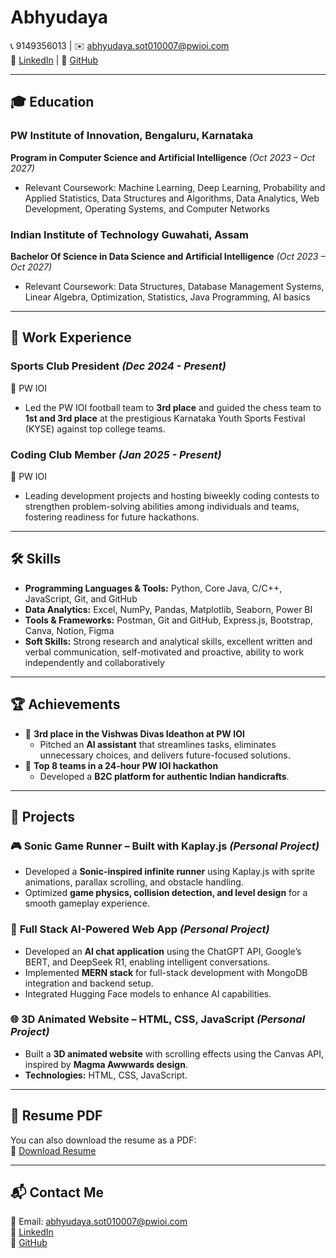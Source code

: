 # Abhyudaya

📞 9149356013 | ✉️ [abhyudaya.sot010007@pwioi.com](mailto:abhyudaya.sot010007@pwioi.com)  
🔗 [LinkedIn](https://www.linkedin.com/in/abhyudaya-1a0873295/) | 🔗 [GitHub](https://github.com/Hunter764)

---

## 🎓 Education  

### PW Institute of Innovation, Bengaluru, Karnataka  
**Program in Computer Science and Artificial Intelligence** _(Oct 2023 – Oct 2027)_  
- Relevant Coursework: Machine Learning, Deep Learning, Probability and Applied Statistics, Data Structures and Algorithms, Data Analytics, Web Development, Operating Systems, and Computer Networks  

### Indian Institute of Technology Guwahati, Assam  
**Bachelor Of Science in Data Science and Artificial Intelligence** _(Oct 2023 – Oct 2027)_  
- Relevant Coursework: Data Structures, Database Management Systems, Linear Algebra, Optimization, Statistics, Java Programming, AI basics  

---

## 💼 Work Experience  

### **Sports Club President** _(Dec 2024 - Present)_  
📍 PW IOI  
- Led the PW IOI football team to **3rd place** and guided the chess team to **1st and 3rd place** at the prestigious Karnataka Youth Sports Festival (KYSE) against top college teams.  

### **Coding Club Member** _(Jan 2025 - Present)_  
📍 PW IOI  
- Leading development projects and hosting biweekly coding contests to strengthen problem-solving abilities among individuals and teams, fostering readiness for future hackathons.  

---

## 🛠 Skills  

- **Programming Languages & Tools:** Python, Core Java, C/C++, JavaScript, Git, and GitHub  
- **Data Analytics:** Excel, NumPy, Pandas, Matplotlib, Seaborn, Power BI  
- **Tools & Frameworks:** Postman, Git and GitHub, Express.js, Bootstrap, Canva, Notion, Figma  
- **Soft Skills:** Strong research and analytical skills, excellent written and verbal communication, self-motivated and proactive, ability to work independently and collaboratively  

---

## 🏆 Achievements  

- 🥉 **3rd place in the Vishwas Divas Ideathon at PW IOI**  
  - Pitched an **AI assistant** that streamlines tasks, eliminates unnecessary choices, and delivers future-focused solutions.  
- 🏅 **Top 8 teams in a 24-hour PW IOI hackathon**  
  - Developed a **B2C platform for authentic Indian handicrafts**.  

---

## 🚀 Projects  

### 🎮 **Sonic Game Runner – Built with Kaplay.js** _(Personal Project)_  
- Developed a **Sonic-inspired infinite runner** using Kaplay.js with sprite animations, parallax scrolling, and obstacle handling.  
- Optimized **game physics, collision detection, and level design** for a smooth gameplay experience.  

### 🤖 **Full Stack AI-Powered Web App** _(Personal Project)_  
- Developed an **AI chat application** using the ChatGPT API, Google’s BERT, and DeepSeek R1, enabling intelligent conversations.  
- Implemented **MERN stack** for full-stack development with MongoDB integration and backend setup.  
- Integrated Hugging Face models to enhance AI capabilities.  

### 🌐 **3D Animated Website – HTML, CSS, JavaScript** _(Personal Project)_  
- Built a **3D animated website** with scrolling effects using the Canvas API, inspired by **Magma Awwwards design**.  
- **Technologies:** HTML, CSS, JavaScript.  

---

## 📄 Resume PDF  

You can also download the resume as a PDF:  
📎 [Download Resume](https://github.com/Hunter764/Resume_V1/blob/main/Resume_Temp.pdf)

---

## 📬 Contact Me  

📧 Email: [abhyudaya.sot010007@pwioi.com](mailto:abhyudaya.sot010007@pwioi.com)  
🔗 [LinkedIn](https://www.linkedin.com/in/abhyudaya-1a0873295/)  
🔗 [GitHub](https://github.com/Hunter764)  
